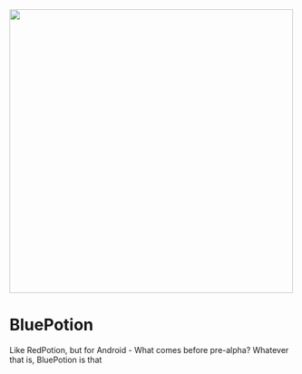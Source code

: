 <img src="http://ir_wp.s3.amazonaws.com/wp-content/uploads/sites/11/2015/05/bluepotion_icon_inverted_1000w.png" style="width: 500px;">
<br />

# BluePotion

Like RedPotion, but for Android - What comes before pre-alpha? Whatever that is, BluePotion is that
